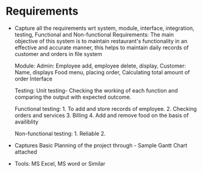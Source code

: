 # Requirements

* Capture all the requirements wrt system, module, interface, integration, testing, Functional and Non-functional
    Requirements: The main objective of this system is to maintain restaurant's functionality in an effective and
		  accurate manner, this helps to maintain daily records of customer and orders in file system
  
    Module: 
            Admin: Employee add, employee delete, display,
            Customer: Name, displays Food menu, placing order, Calculating total amount of order
    Interface

    Testing: Unit testing- Checking the working of each function and comparing the output with expected outcome.

    Functional testing: 1. To add and store records of employee. 
                        2. Checking orders and services
			3. Billing
			4. Add and remove food on the basis of availiblity

    Non-functional testing: 1. Reliable
                            2. 
   

* Captures Basic Planning of the project through - Sample Gantt Chart attached

* Tools: MS Excel, MS word or Similar


